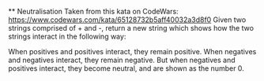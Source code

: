 ** Neutralisation
Taken from this kata on CodeWars: https://www.codewars.com/kata/65128732b5aff40032a3d8f0
Given two strings comprised of + and -, return a new string which shows how the two strings interact in the following way:

When positives and positives interact, they remain positive.
When negatives and negatives interact, they remain negative.
But when negatives and positives interact, they become neutral, and are shown as the number 0.
